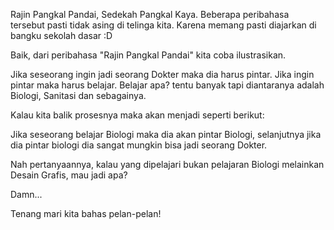 Rajin Pangkal Pandai, Sedekah Pangkal Kaya. Beberapa peribahasa tersebut pasti tidak asing di telinga kita. Karena memang pasti diajarkan di bangku sekolah dasar :D

Baik, dari peribahasa \"Rajin Pangkal Pandai\" kita coba ilustrasikan.

Jika seseorang ingin jadi seorang Dokter maka dia harus pintar. Jika ingin pintar maka harus belajar. Belajar apa? tentu banyak tapi diantaranya adalah Biologi, Sanitasi dan sebagainya.

Kalau kita balik prosesnya maka akan menjadi seperti berikut:

Jika seseorang belajar Biologi maka dia akan pintar Biologi, selanjutnya jika dia pintar biologi dia sangat mungkin bisa jadi seorang Dokter.

Nah pertanyaannya, kalau yang dipelajari bukan pelajaran Biologi melainkan Desain Grafis, mau jadi apa?

Damn...

Tenang mari kita bahas pelan-pelan!
